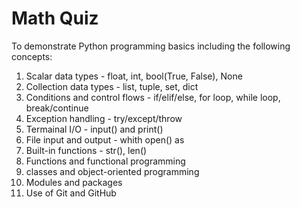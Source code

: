 # Math Quiz
To demonstrate Python programming basics including the following concepts:
1. Scalar data types - float, int, bool(True, False), None
2. Collection data types - list, tuple, set, dict
3. Conditions and control flows - if/elif/else, for loop, while loop, break/continue
4. Exception handling - try/except/throw
5. Termainal I/O - input() and print()
6. File input and output - whith open() as 
7. Built-in functions - str(), len()
8. Functions and functional programming
9. classes and object-oriented programming
10. Modules and packages
11. Use of Git and GitHub
